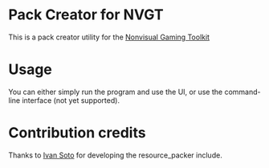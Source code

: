# Pack Creator for NVGT
This is a pack creator utility for the [Nonvisual Gaming Toolkit](https://nvgt.gg)

# Usage
You can either simply run the program and use the UI, or use the command-line interface (not yet supported).

# Contribution credits
Thanks to [Ivan Soto](https://github.com/ivansoto0) for developing the resource_packer include.